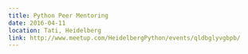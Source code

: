 ```yaml
---
title: Python Peer Mentoring
date: 2016-04-11
location: Tati, Heidelberg
link: http://www.meetup.com/HeidelbergPython/events/qldbglyvgbpb/
---
```

